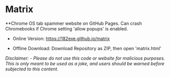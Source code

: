 # Matrix
**Chrome OS tab spammer website on GitHub Pages. Can crash Chromebooks if Chrome setting 'allow popups' is enabled.

- Online Version: https://182exe.github.io/matrix

- Offline Download: Download Repository as ZIP, then open 'matrix.html'

*Disclaimer:*
*- Please do not use this code or website for malicious purposes. This is only meant to be used as a joke, and users should be warned before subjected to this content.*
